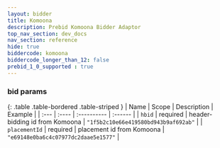 ```yaml
---
layout: bidder
title: Komoona
description: Prebid Komoona Bidder Adaptor
top_nav_section: dev_docs
nav_section: reference
hide: true
biddercode: komoona
biddercode_longer_than_12: false
prebid_1_0_supported : true
---
```




### bid params

{: .table .table-bordered .table-striped }
| Name | Scope | Description | Example |
| :--- | :---- | :---------- | :------ |
| `hbid` | required | header-bidding id from Komoona | `"1f5b2c10e66e419580bd943b9af692ab"` |
| `placementId` | required | placement id from Komoona | `"e69148e0ba6c4c07977dc2daae5e1577"` |
